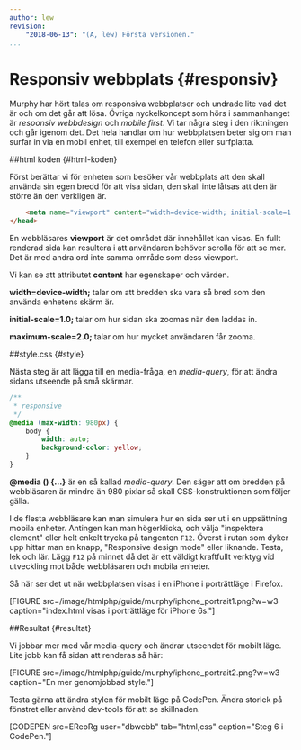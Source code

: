 ```yaml
---
author: lew
revision:
    "2018-06-13": "(A, lew) Första versionen."
...
```

Responsiv webbplats {#responsiv}
=======================

Murphy har hört talas om responsiva webbplatser och undrade lite vad det är och om det går att lösa. Övriga nyckelkoncept som hörs i sammanhanget är *responsiv webbdesign* och *mobile first*. Vi tar några steg i den riktningen och går igenom det. Det hela handlar om hur webbplatsen beter sig om man surfar in via en mobil enhet, till exempel en telefon eller surfplatta.



##html koden {#html-koden}

Först berättar vi för enheten som besöker vår webbplats att den skall använda sin egen bredd för att visa sidan, den skall inte låtsas att den är större än den verkligen är.

```html
    <meta name="viewport" content="width=device-width; initial-scale=1.0; maximum-scale=2.0;">
</head>
```

En webbläsares **viewport** är det området där innehållet kan visas. En fullt renderad sida kan resultera i att användaren behöver scrolla för att se mer. Det är med andra ord inte samma område som dess viewport.

Vi kan se att attributet **content** har egenskaper och värden.

**width=device-width;** talar om att bredden ska vara så bred som den använda enhetens skärm är.

**initial-scale=1.0;** talar om hur sidan ska zoomas när den laddas in.

**maximum-scale=2.0;** talar om hur mycket användaren får zooma.



##style.css {#style}

Nästa steg är att lägga till en media-fråga, en *media-query*, för att ändra sidans utseende på små skärmar.

```css
/**
 * responsive
 */
@media (max-width: 980px) {
    body {
        width: auto;
        background-color: yellow;
    }
}
```

**@media () {...}** är en så kallad *media-query*. Den säger att om bredden på webbläsaren är mindre än 980 pixlar så skall CSS-konstruktionen som följer gälla.

I de flesta webbläsare kan man simulera hur en sida ser ut i en uppsättning mobila enheter. Antingen kan man högerklicka, och välja "inspektera element" eller helt enkelt trycka på tangenten `F12`. Överst i rutan som dyker upp hittar man en knapp, "Responsive design mode" eller liknande. Testa, lek och lär. Lägg `F12` på minnet då det är ett väldigt kraftfullt verktyg vid utveckling mot både webbläsaren och mobila enheter.

Så här ser det ut när webbplatsen visas i en iPhone i porträttläge i Firefox.

[FIGURE src=/image/htmlphp/guide/murphy/iphone_portrait1.png?w=w3 caption="index.html visas i porträttläge för iPhone 6s."]



##Resultat {#resultat}

Vi jobbar mer med vår media-query och ändrar utseendet för mobilt läge. Lite jobb kan få sidan att renderas så här:

[FIGURE src=/image/htmlphp/guide/murphy/iphone_portrait2.png?w=w3 caption="En mer genomjobbad style."]

Testa gärna att ändra stylen för mobilt läge på CodePen. Ändra storlek på fönstret eller använd dev-tools för att se skillnaden.

[CODEPEN src=EReoRg user="dbwebb" tab="html,css" caption="Steg 6 i CodePen."]
